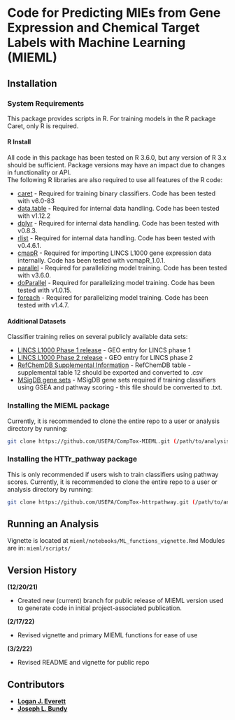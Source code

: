 # Code for Predicting MIEs from Gene Expression and Chemical Target Labels with Machine Learning (MIEML)

## Installation

### System Requirements

This package provides scripts in R.  For training models in the R package Caret, only R is required.

#### R Install

All code in this package has been tested on R 3.6.0, but any version of R 3.x should be sufficient. 
Package versions may have an impact due to changes in functionality or API.  
The following R libraries are also required to use all features of the R code:

+ [caret](https://cran.r-project.org/web/packages/caret/index.html) - Required for training binary classifiers. Code has been tested with v6.0-83
+ [data.table](https://cran.r-project.org/web/packages/data.table/index.html) - Required for internal data handling. Code has been tested with v1.12.2
+ [dplyr](https://cran.r-project.org/web/packages/dplyr/index.html) - Required for internal data handling. Code has been tested with v0.8.3.
+ [rlist](https://cran.r-project.org/web/packages/rlist/index.html) - Required for internal data handling. Code has been tested with v0.4.6.1.
+ [cmapR](https://bioconductor.org/packages/3.14/bioc/html/cmapR.html) - Required for importing LINCS L1000 gene expression data internally. Code has been tested with vcmapR_1.0.1.
+ [parallel](https://cran.r-project.org/web/packages/parallel/index.html) - Required for parallelizing model training. Code has been tested with v3.6.0.
+ [doParallel](https://cran.r-project.org/web/packages/doParallel/index.html) - Required for parallelizing model training. Code has been tested with v1.0.15.
+ [foreach](https://cran.r-project.org/web/packages/foreach/index.html) - Required for parallelizing model training. Code has been tested with v1.4.7.


#### Additional Datasets

Classifier training relies on several publicly available data sets:

+ [LINCS L1000 Phase 1 release](https://www.ncbi.nlm.nih.gov/geo/query/acc.cgi?acc=GSE92742) - GEO entry for LINCS phase 1 
+ [LINCS L1000 Phase 2 release](https://www.ncbi.nlm.nih.gov/geo/query/acc.cgi?acc=GSE70138) - GEO entry for LINCS phase 2 
+ [RefChemDB Supplemental Information](https://www.ncbi.nlm.nih.gov/pmc/articles/PMC6784312/bin/NIHMS1537541-supplement-Supplement1.xlsx) - RefChemDB table - supplemental table 12 should be exported and converted to .csv
+ [MSigDB gene sets](https://data.broadinstitute.org/gsea-msigdb/msigdb/release/7.1/c2.cp.v7.1.symbols.gmt) - MSigDB gene sets required if training classifiers using GSEA and pathway scoring - this file should be converted to .txt.



### Installing the MIEML package

Currently, it is recommended to clone the entire repo to a user or analysis directory by running:
```bash
git clone https://github.com/USEPA/CompTox-MIEML.git (/path/to/analysis)
```

### Installing the HTTr_pathway package

This is only recommended if users wish to train classifiers using pathway scores. Currently, it is recommended to clone the entire repo to a user or analysis directory by running:
```bash
git clone https://github.com/USEPA/CompTox-httrpathway.git (/path/to/analysis)
```


## Running an Analysis

Vignette is located at `mieml/notebooks/ML_functions_vignette.Rmd`
Modules are in: `mieml/scripts/`

## Version History

**(12/20/21)**

+ Created new (current) branch for public release of MIEML version used to generate code in initial project-associated publication.

**(2/17/22)**

+ Revised vignette and primary MIEML functions for ease of use

**(3/2/22)**

+ Revised README and vignette for public repo

## Contributors

+ **[Logan J. Everett](mailto:everett.logan@epa.gov)**
+ **[Joseph L. Bundy](mailto:bundy.joseph@epa.gov)**
